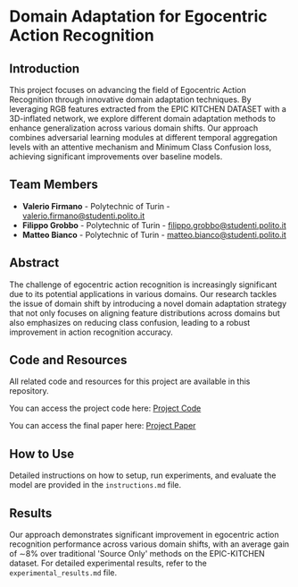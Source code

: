 # Domain Adaptation for Egocentric Action Recognition

## Introduction

This project focuses on advancing the field of Egocentric Action Recognition through innovative domain adaptation techniques. By leveraging RGB features extracted from the EPIC KITCHEN DATASET with a 3D-inflated network, we explore different domain adaptation methods to enhance generalization across various domain shifts. Our approach combines adversarial learning modules at different temporal aggregation levels with an attentive mechanism and Minimum Class Confusion loss, achieving significant improvements over baseline models.

## Team Members

- **Valerio Firmano** - Polytechnic of Turin - [valerio.firmano@studenti.polito.it](mailto:valerio.firmano@studenti.polito.it)
- **Filippo Grobbo** - Polytechnic of Turin - [filippo.grobbo@studenti.polito.it](mailto:filippo.grobbo@studenti.polito.it)
- **Matteo Bianco** - Polytechnic of Turin - [matteo.bianco@studenti.polito.it](mailto:matteo.bianco@studenti.polito.it)

## Abstract

The challenge of egocentric action recognition is increasingly significant due to its potential applications in various domains. Our research tackles the issue of domain shift by introducing a novel domain adaptation strategy that not only focuses on aligning feature distributions across domains but also emphasizes on reducing class confusion, leading to a robust improvement in action recognition accuracy.

## Code and Resources

All related code and resources for this project are available in this repository. 

You can access the project code here:
[Project Code](https://github.com/ValerioFirmanoo/mldl23-ego-1)

You can access the final paper here:
[Project Paper](https://github.com/ValerioFirmanoo/mldl23-ego-1/blob/280a396f93e1100556233427554fa91a8899a0c5/EGOVISION-Action-Recognition.pdf)

## How to Use

Detailed instructions on how to setup, run experiments, and evaluate the model are provided in the `instructions.md` file.

## Results

Our approach demonstrates significant improvement in egocentric action recognition performance across various domain shifts, with an average gain of ∼8% over traditional 'Source Only' methods on the EPIC-KITCHEN dataset. For detailed experimental results, refer to the `experimental_results.md` file.

